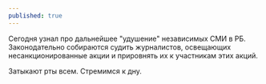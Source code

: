 ```yaml
---
published: true
---
```


Сегодня узнал про дальнейшее "удушение" независимых СМИ в РБ.
Законодательно собираются судить журналистов, освещающих несанкционированные акции и прировнять их к участникам этих акций.

Затыкают рты всем. Стремимся к дну.
